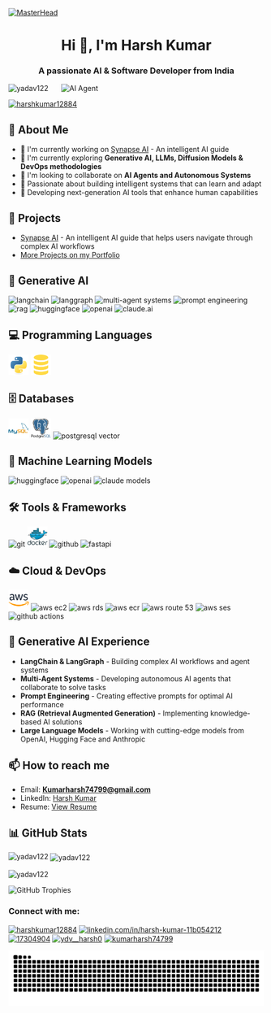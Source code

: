 [![MasterHead](https://blogger.googleusercontent.com/img/b/R29vZ2xl/AVvXsEiN1u1zGRtylQji2JsQ3mu2USZgvc-BuvareszH-aq9q4QSeNCQIOAD-agYnOYBa9bC0CefgvPU9DkUYTkh0NTlubmuHuXvrCwt6b2F3Iz9EIVIIPt5QYrVeNJfCQPRhQTGmkN9PC_fraM/s1600/image1.gif)](https://rishavchanda.io)

<h1 align="center">Hi 👋, I'm Harsh Kumar</h1>
<h3 align="center">A passionate AI & Software Developer from India</h3>
<img align="right" alt="AI Agent" width="400" src="https://media.giphy.com/media/v1.Y2lkPTc5MGI3NjExNjM3MjYzNjI1OWZlODNjMmYyYjI5YmQzYTM0OTQ1MGZlMjA1NzljNCZlcD12MV9pbnRlcm5hbF9naWZzX2dpZklkJmN0PWc/l0Iy88cWfPBK7g9zO/giphy.gif">

<p align="left"> <img src="https://komarev.com/ghpvc/?username=yadav122&label=Profile%20views&color=0e75b6&style=flat" alt="yadav122" /> </p>

<p align="left"> <a href="https://twitter.com/harshkumar12884" target="blank"><img src="https://img.shields.io/twitter/follow/harshkumar12884?logo=twitter&style=for-the-badge" alt="harshkumar12884" /></a> </p>

## 🤖 About Me
- 🔭 I'm currently working on [Synapse AI](https://github.com/Yadav122/Synapse-AI) - An intelligent AI guide
- 🌱 I'm currently exploring **Generative AI, LLMs, Diffusion Models & DevOps methodologies**
- 👯 I'm looking to collaborate on **AI Agents and Autonomous Systems**
- 🧠 Passionate about building intelligent systems that can learn and adapt
- 💼 Developing next-generation AI tools that enhance human capabilities

## 🚀 Projects
- [Synapse AI](https://github.com/Yadav122/Synapse-AI) - An intelligent AI guide that helps users navigate through complex AI workflows
- [More Projects on my Portfolio](https://yadav122.github.io/Portfolio/)

## 🧠 Generative AI
<p align="left">
<img src="https://img.shields.io/badge/LangChain-%232C8EBB.svg?style=for-the-badge&logo=langchain&logoColor=white" alt="langchain"/>
<img src="https://img.shields.io/badge/LangGraph-%23FF6F00.svg?style=for-the-badge&logo=accenture&logoColor=white" alt="langgraph"/>
<img src="https://img.shields.io/badge/Multi_Agent_Systems-%23FF4B4B.svg?style=for-the-badge&logo=robot-framework&logoColor=white" alt="multi-agent systems"/>
<img src="https://img.shields.io/badge/Prompt_Engineering-%234285F4.svg?style=for-the-badge&logo=openai&logoColor=white" alt="prompt engineering"/>
<img src="https://img.shields.io/badge/RAG-%23FF9A00.svg?style=for-the-badge&logo=read-the-docs&logoColor=white" alt="rag"/>
<img src="https://img.shields.io/badge/Hugging_Face-%23FFD21E.svg?style=for-the-badge&logo=huggingface&logoColor=black" alt="huggingface"/>
<img src="https://img.shields.io/badge/OpenAI-%23412991.svg?style=for-the-badge&logo=openai&logoColor=white" alt="openai"/>
<img src="https://img.shields.io/badge/Claude.ai-%23000000.svg?style=for-the-badge&logo=anthropic&logoColor=white" alt="claude.ai"/>
</p>

## 💻 Programming Languages
<p align="left">
<img src="https://raw.githubusercontent.com/devicons/devicon/master/icons/python/python-original.svg" alt="python" width="40" height="40"/>
<img src="https://raw.githubusercontent.com/devicons/devicon/master/icons/sql/sql-original.svg" alt="sql" width="40" height="40"/>
</p>

## 🗄️ Databases
<p align="left">
<img src="https://raw.githubusercontent.com/devicons/devicon/master/icons/mysql/mysql-original-wordmark.svg" alt="mysql" width="40" height="40"/>
<img src="https://raw.githubusercontent.com/devicons/devicon/master/icons/postgresql/postgresql-original-wordmark.svg" alt="postgresql" width="40" height="40"/>
<img src="https://img.shields.io/badge/PostgreSQL_Vector-%23336791.svg?style=for-the-badge&logo=postgresql&logoColor=white" alt="postgresql vector"/>
</p>

## 🤖 Machine Learning Models
<p align="left">
<img src="https://www.vectorlogo.zone/logos/huggingface/huggingface-icon.svg" alt="huggingface" width="40" height="40"/>
<img src="https://cdn.worldvectorlogo.com/logos/openai-2.svg" alt="openai" width="40" height="40"/>
<img src="https://img.shields.io/badge/Claude.ai_Models-%23000000.svg?style=for-the-badge&logo=anthropic&logoColor=white" alt="claude models"/>
</p>

## 🛠️ Tools & Frameworks
<p align="left">
<img src="https://www.vectorlogo.zone/logos/git-scm/git-scm-icon.svg" alt="git" width="40" height="40"/>
<img src="https://raw.githubusercontent.com/devicons/devicon/master/icons/docker/docker-original-wordmark.svg" alt="docker" width="40" height="40"/>
<img src="https://www.vectorlogo.zone/logos/github/github-icon.svg" alt="github" width="40" height="40"/>
<img src="https://www.vectorlogo.zone/logos/fastapi/fastapi-icon.svg" alt="fastapi" width="40" height="40"/>
</p>

## ☁️ Cloud & DevOps
<p align="left">
<img src="https://raw.githubusercontent.com/devicons/devicon/master/icons/amazonwebservices/amazonwebservices-original-wordmark.svg" alt="aws" width="40" height="40"/>
<img src="https://img.shields.io/badge/AWS_EC2-%23FF9900.svg?style=for-the-badge&logo=amazon-ec2&logoColor=white" alt="aws ec2"/>
<img src="https://img.shields.io/badge/AWS_RDS-%23527FFF.svg?style=for-the-badge&logo=amazon-rds&logoColor=white" alt="aws rds"/>
<img src="https://img.shields.io/badge/AWS_ECR-%23232F3E.svg?style=for-the-badge&logo=amazon-aws&logoColor=white" alt="aws ecr"/>
<img src="https://img.shields.io/badge/AWS_Route_53-%23FF9900.svg?style=for-the-badge&logo=amazon-route53&logoColor=white" alt="aws route 53"/>
<img src="https://img.shields.io/badge/AWS_SES-%23FF4F8B.svg?style=for-the-badge&logo=amazon-ses&logoColor=white" alt="aws ses"/>
<img src="https://img.shields.io/badge/GitHub_CI/CD-%23121011.svg?style=for-the-badge&logo=github&logoColor=white" alt="github actions"/>
</p>

## 🧠 Generative AI Experience
- **LangChain & LangGraph** - Building complex AI workflows and agent systems
- **Multi-Agent Systems** - Developing autonomous AI agents that collaborate to solve tasks
- **Prompt Engineering** - Creating effective prompts for optimal AI performance
- **RAG (Retrieval Augmented Generation)** - Implementing knowledge-based AI solutions
- **Large Language Models** - Working with cutting-edge models from OpenAI, Hugging Face and Anthropic

## 📫 How to reach me
- Email: **Kumarharsh74799@gmail.com**
- LinkedIn: [Harsh Kumar](https://linkedin.com/in/harsh-kumar-11b054212)
- Resume: [View Resume](https://drive.google.com/file/d/1FEXBuK3xIaZaNd9UALj17FF79wszsDZQ/view?usp=sharing)

## 📊 GitHub Stats
<p><img align="left" src="https://github-readme-stats.vercel.app/api/top-langs?username=yadav122&show_icons=true&locale=en&layout=compact" alt="yadav122" /></p>

<p>&nbsp;<img align="center" src="https://github-readme-stats.vercel.app/api?username=yadav122&show_icons=true&locale=en" alt="yadav122" /></p>

<p><img align="center" src="https://github-readme-streak-stats.herokuapp.com/?user=yadav122&" alt="yadav122" /></p>

![GitHub Trophies](https://github-profile-trophy.vercel.app/?username=Yadav122)

<h3 align="left">Connect with me:</h3>
<p align="left">
<a href="https://twitter.com/harshkumar12884" target="blank"><img align="center" src="https://raw.githubusercontent.com/rahuldkjain/github-profile-readme-generator/master/src/images/icons/Social/twitter.svg" alt="harshkumar12884" height="30" width="40" /></a>
<a href="https://linkedin.com/in/linkedin.com/in/harsh-kumar-11b054212" target="blank"><img align="center" src="https://raw.githubusercontent.com/rahuldkjain/github-profile-readme-generator/master/src/images/icons/Social/linked-in-alt.svg" alt="linkedin.com/in/harsh-kumar-11b054212" height="30" width="40" /></a>
<a href="https://stackoverflow.com/users/17304904" target="blank"><img align="center" src="https://raw.githubusercontent.com/rahuldkjain/github-profile-readme-generator/master/src/images/icons/Social/stack-overflow.svg" alt="17304904" height="30" width="40" /></a>
<a href="https://instagram.com/ydv__harsh0" target="blank"><img align="center" src="https://raw.githubusercontent.com/rahuldkjain/github-profile-readme-generator/master/src/images/icons/Social/instagram.svg" alt="ydv__harsh0" height="30" width="40" /></a>
<a href="https://auth.geeksforgeeks.org/user/kumarharsh74799" target="blank"><img align="center" src="https://raw.githubusercontent.com/rahuldkjain/github-profile-readme-generator/master/src/images/icons/Social/geeks-for-geeks.svg" alt="kumarharsh74799" height="30" width="40" /></a>
</p>



<picture>
  <source media="(prefers-color-scheme: dark)" srcset="https://raw.githubusercontent.com/Yadav122/Yadav122/output/github-contribution-grid-snake-dark.svg">
  <source media="(prefers-color-scheme: light)" srcset="https://raw.githubusercontent.com/Yadav122/Yadav122/output/github-contribution-grid-snake.svg">
  <img alt="github contribution grid snake animation" src="https://raw.githubusercontent.com/Yadav122/Yadav122/output/github-contribution-grid-snake.svg">
</picture>









